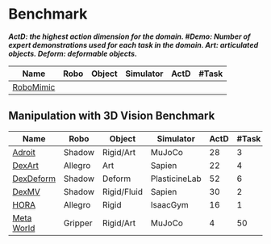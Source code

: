 # Benchmark

***ActD: the highest action dimension for the domain. #Demo: Number of expert demonstrations used for each task in the domain. Art: articulated objects. Deform: deformable objects.***

| Name                                      | Robo | Object | Simulator | ActD | #Task |
| ----------------------------------------- | ---- | ------ | --------- | ---- | ----- |
| [RoboMimic](https://robomimic.github.io/) |      |        |           |      |       |



## Manipulation with 3D Vision Benchmark

| Name                                           | Robo    | Object      | Simulator     | ActD | #Task | #Demo |
| ---------------------------------------------- | ------- | ----------- | ------------- | ---- | ----- | ----- |
| [Adroit](https://arxiv.org/abs/1709.10087)     | Shadow  | Rigid/Art   | MuJoCo        | 28   | 3     | 10    |
| [DexArt](https://arxiv.org/abs/2305.05706)     | Allegro | Art         | Sapien        | 22   | 4     | 100   |
| [DexDeform](https://arxiv.org/abs/2304.03223)  | Shadow  | Deform      | PlasticineLab | 52   | 6     | 10    |
| [DexMV](https://arxiv.org/abs/2108.05877)      | Shadow  | Rigid/Fluid | Sapien        | 30   | 2     | 10    |
| [HORA](https://arxiv.org/abs/2210.04887)       | Allegro | Rigid       | IsaacGym      | 16   | 1     | 100   |
| [Meta World](https://arxiv.org/abs/1910.10897) | Gripper | Rigid/Art   | MuJoCo        | 4    | 50    | 10    |

